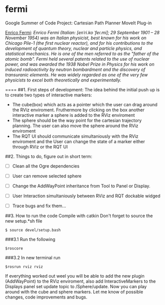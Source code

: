 fermi
=====

Google Summer of Code Project: Cartesian Path Planner MoveIt Plug-in

[Enrico Fermi](http://en.wikipedia.org/wiki/Enrico_Fermi): _Enrico Fermi (Italian: [enˈri.ko ˈfeɾ.mi]; 29 September 1901 – 28 November 1954) was an Italian physicist, best known for his work on Chicago Pile-1 (the first nuclear reactor), and for his contributions to the development of quantum theory, nuclear and particle physics, and statistical mechanics. He is one of the men referred to as the "father of the atomic bomb". Fermi held several patents related to the use of nuclear power, and was awarded the 1938 Nobel Prize in Physics for his work on induced radioactivity by neutron bombardment and the discovery of transuranic elements. He was widely regarded as one of the very few physicists to excel both theoretically and experimentally._

====
##1. First steps of development:
The idea behind the initial push up is to create two types of interactive markers:
  - The cube(box) which acts as a pointer which the user can drag around the RViz enviroment. Fruthermore by clicking on the box another interactive marker a sphere is added to the RViz enviroment
  - The sphere should be the way point for the cartesian trajectory planning. The user can also move the sphere around the RViz enviroment
  - The RQT UI should communicate simultaniously with the RViz enviroment and the User can change the state of a marker either through RViz or the RQT UI 

##2. Things to do, figure out in short term:
   - [ ] Clean all the Ogre dependencies
   - [ ] User can remove selected sphere
   - [ ] Change the AddWayPoint inheritance from Tool to Panel or Display.
   - [ ] User Interaction simultaniously between RViz and RQT dockable widged
   - [ ] Trace bugs and fix them...


##3. How to run the code
Compile with catkin
Don't forget to source the new setup.*sh file

```
$ source devel/setup.bash
```

###3.1 Run the following
```
$roscore
```
###3.2 In new terminal run
```
$rosrun rviz rviz
```

If everything worked out weel you will be able to add the new plugin (AddWayPoint) to the RViz enviroment, also add InteractiveMarkers to the Displays panel set update topic to /Sphere/update. Now you can play around with the cube and sphere markers.
Let me know of possible changes, code improvements and bugs.
